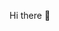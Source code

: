  Hi there 👋

<!--
- 👀 I’m very interested in programming
- 🔭 I’m currently working on HTML , CSS & JS
- 🌱 I’m currently learning JS
- 📫 How to reach me :  [LinkedIn](linkedin.com/in/zahra-hojabri-696a11231) | | [Email](zahra.hjri7272@gmail.com) 
-->
